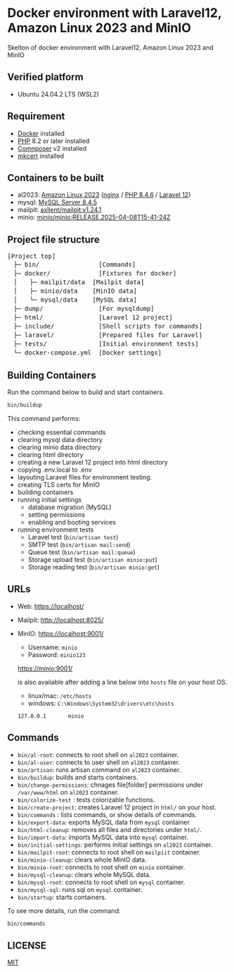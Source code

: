 # Docker environment with Laravel12, Amazon Linux 2023 and MinIO

Skelton of docker environment with Laravel12, Amazon Linux 2023 and MinIO

## Verified platform

- Ubuntu 24.04.2 LTS (WSL2)

## Requirement

- [Docker](https://www.docker.com/) installed
- [PHP](https://www.php.net/) 8.2 or later installed
- [Comnposer](https://getcomposer.org/) v2 installed
- [mkcert](https://github.com/FiloSottile/mkcert) installed

## Containers to be built

- al2023: [Amazon Linux 2023](https://hub.docker.com/layers/library/amazonlinux/2023.7.20250331.0/images/sha256-d2b7c9c18d23a992c5364d51f3ec62f4e5d47b6d0b6dfc35078104d414fe48ba) ([nginx](https://nginx.org/) / [PHP 8.4.6](https://www.php.net/ChangeLog-8.php#8.4.6) / [Laravel 12](https://laravel.com/docs/12.x))
- mysql: [MySQL Server 8.4.5](https://hub.docker.com/layers/library/mysql/8.4.5/images/sha256-dc6acfdfcf111858d8ec72daa23308a54377dc458d10ba4dd9484de2ea3cbc46)
- mailpit: [axllent/mailpit:v1.24.1](https://hub.docker.com/layers/axllent/mailpit/v1.24.1/images/sha256-29d7973983e738f71fa00886fbb286e95c1c13f41d18e5c99b7b3e4fb1d2087f)
- minio: [minio/minio:RELEASE.2025-04-08T15-41-24Z](https://hub.docker.com/layers/minio/minio/RELEASE.2025-04-08T15-41-24Z/images/sha256-79f5beef4fe27220c1b55fe8d38a4dc88544870891b871bea6fe113b90256297)

## Project file structure

<pre>
[Project top]
　├─ bin/                [Commands]
　├─ docker/             [Fixtures for docker]
　│　　├─ mailpit/data  [Mailpit data]
　│　　├─ minio/data    [MinIO data]
　│　　└─ mysql/data    [MySQL data]
　├─ dump/               [For mysqldump]
　├─ html/               [Laravel 12 project]
　├─ include/            [Shell scripts for commands]
　├─ laravel/            [Prepared files for Laravel]
　├─ tests/              [Initial environment tests]
　└─ docker-compose.yml  [Docker settings]
</pre>

## Building Containers

Run the command below to build and start containers.

```bash
bin/buildup
```

This command performs:
- checking essential commands
- clearing mysql data directory
- clearing minio data directory
- clearing html directory
- creating a new Laravel 12 project into html directory
- copying .env.local to .env
- layouting Laravel files for environment testing.
- creating TLS certs for MinIO
- building containers
- running initial settings
    - database migration (MySQL)
    - setting permissions
    - enabling and booting services
- running environment tests
    - Laravel test (`bin/artisan test`)
    - SMTP test (`bin/artisan mail:send`)
    - Queue test (`bin/artisan mail:queue`)
    - Storage upload test (`bin/artisan minio:put`)
    - Storage reading test (`bin/artisan minio:get`)

## URLs

- Web: [https://localhost/](https://localhost/)
- Mailpit: [http://localhost:8025/](http://localhost:8025/)
- MinIO: [https://localhost:9001/](https://localhost:9001/)
    - Username: `minio`
    - Password: `minio123`

    [https://minio:9001/](https://minio:9001/)

    is also available after adding a line below into `hosts` file on your host OS.
    - linux/mac: `/etc/hosts`
    - windows: `C:\Windows\System32\drivers\etc\hosts`
    ```
    127.0.0.1       minio
    ```
## Commands

- `bin/al-root`: connects to root shell on `al2023` container.
- `bin/al-user`: connects to user shell on `al2023` container.
- `bin/artisan`: runs artisan command on `al2023` container.
- `bin/buildup`: builds and starts containers.
- `bin/change-permissions`: chnages file[folder] permissions under `/var/www/html` on `al2023` container.
- `bin/colorize-test` : tests colorizable functions.
- `bin/create-project`: creates Laravel 12 project in `html/` on your host.
- `bin/commands` : lists commands, or show details of commands.
- `bin/export-data`: exports MySQL data from `mysql` container.
- `bin/html-cleanup`: removes all files and directories under `html/`.
- `bin/import-data`: imports MySQL data into `mysql` container.
- `bin/initial-settings`: performs initial settings on `al2023` container.
- `bin/mailpit-root`: connects to root shell on `mailpiit` container.
- `bin/minio-cleanup`: clears whole MinIO data.
- `bin/minio-root`: connects to root shell on `minio` container.
- `bin/mysql-cleanup`: clears whole MySQL data.
- `bin/mysql-root`: connects to root shell on `mysql` container.
- `bin/mysql-sql`: runs sql on `mysql` container.
- `bin/startup`: starts containers.

To see more details, run the command:

```bash
bin/commands
```

## LICENSE

[MIT](LICENSE)
